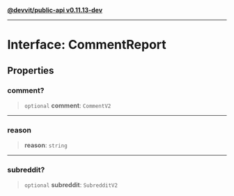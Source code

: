 [**@devvit/public-api v0.11.13-dev**](../../../../README.md)

---

# Interface: CommentReport

## Properties

<a id="comment"></a>

### comment?

> `optional` **comment**: `CommentV2`

---

<a id="reason"></a>

### reason

> **reason**: `string`

---

<a id="subreddit"></a>

### subreddit?

> `optional` **subreddit**: `SubredditV2`
